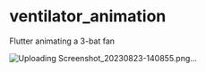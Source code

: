 # ventilator_animation

Flutter animating a 3-bat fan


![Uploading Screenshot_20230823-140855.png…]()
